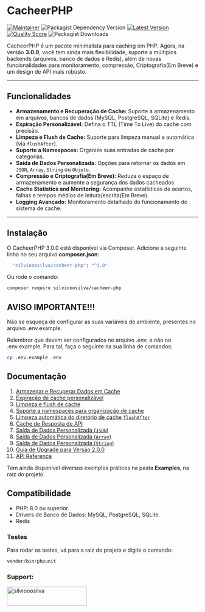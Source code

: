 # CacheerPHP

[![Maintainer](https://img.shields.io/badge/maintainer-@silviooosilva-blue.svg?style=for-the-badge&color=blue)](https://github.com/silviooosilva)
![Packagist Dependency Version](https://img.shields.io/packagist/dependency-v/silviooosilva/cacheer-php/PHP?style=for-the-badge&color=blue)
[![Latest Version](https://img.shields.io/github/release/silviooosilva/CacheerPHP.svg?style=for-the-badge&color=blue)](https://github.com/silviooosilva/CacheerPHP/releases)
[![Quality Score](https://img.shields.io/scrutinizer/g/silviooosilva/CacheerPHP.svg?style=for-the-badge&color=blue)](https://scrutinizer-ci.com/g/silviooosilva/CacheerPHP)
![Packagist Downloads](https://img.shields.io/packagist/dt/silviooosilva/cacheer-php?style=for-the-badge&color=blue)

CacheerPHP é um pacote minimalista para caching em PHP. Agora, na versão **3.0.0**, você tem ainda mais flexibilidade, suporte a múltiplos backends (arquivos, banco de dados e Redis), além de novas funcionalidades para monitoramento, compressão, Criptografia(Em Breve) e um design de API mais robusto.

---

## Funcionalidades

- **Armazenamento e Recuperação de Cache:** Suporte a armazenamento em arquivos, bancos de dados (MySQL, PostgreSQL, SQLite) e Redis.
- **Expiração Personalizável:** Defina o TTL (Time To Live) do cache com precisão.
- **Limpeza e Flush de Cache:** Suporte para limpeza manual e automática (via `flushAfter`).
- **Suporte a Namespaces:** Organize suas entradas de cache por categorias.
- **Saída de Dados Personalizada:** Opções para retornar os dados em `JSON`, `Array`, `String` ou `Objeto`.
- **Compressão e Criptografia(Em Breve):** Reduza o espaço de armazenamento e aumente a segurança dos dados cacheados.
- **Cache Statistics and Monitoring:** Acompanhe estatísticas de acertos, falhas e tempos médios de leitura/escrita(Em Breve).
- **Logging Avançado:** Monitoramento detalhado do funcionamento do sistema de cache.

---

## Instalação

O CacheerPHP 3.0.0 está disponível via Composer. Adicione a seguinte linha no seu arquivo **composer.json**:

```sh
  "silviooosilva/cacheer-php": "^3.0"
```

Ou rode o comando:

```sh
composer require silviooosilva/cacheer-php
```

## AVISO IMPORTANTE!!!

Não se esqueça de configurar as suas variáveis de ambiente, presentes no arquivo .env.example.

Relembrar que devem ser configurados no arquivo .env, e não no .env.example.
Para tal, faça o seguinte na sua linha de comandos:

```sh
cp .env.example .env 
```


## Documentação

1.  [Armazenar e Recuperar Dados em Cache](docs/example01.md)
2.  [Expiração de cache personalizável](docs/example02.md)
3.  [Limpeza e flush de cache](docs/example03.md)
4.  [Suporte a namespaces para organização de cache](docs/example04.md)
5.  [Limpeza automática do diretório de cache `flushAfter`](docs/example09.md)
6.  [Cache de Resposta de API](docs/example05.md)
7.  [Saída de Dados Personalizada (`JSON`)](docs/example06.md)
8.  [Saída de Dados Personalizada (`Array`)](docs/example07.md)
9.  [Saída de Dados Personalizada (`String`)](docs/example08.md)
10. [Guia de Upgrade para Versão 2.0.0](docs/guia2.0.0.md)
11. [API Reference](docs/api-reference.md)

Tem ainda disponível diversos exemplos práticos na pasta **Examples**, na raíz do projeto.

## Compatibilidade

- PHP: 8.0 ou superior.
- Drivers de Banco de Dados: MySQL, PostgreSQL, SQLite.
- Redis

### Testes

Para rodar os testes, vá para a raíz do projeto e digite o comando:

```sh
vendor/bin/phpunit
```

<h3 align="left">Support:</h3>
<p><a href="https://buymeacoffee.com/silviooosilva"> <img align="left" src="https://cdn.buymeacoffee.com/buttons/v2/default-yellow.png" height="50" width="210" alt="silviooosilva" /></a></p><br><br>
